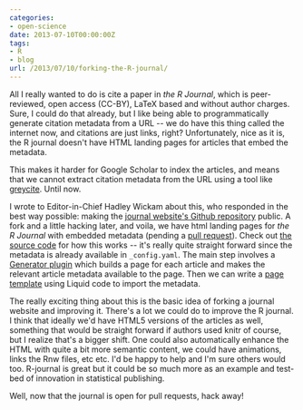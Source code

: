 ```yaml
---
categories:
- open-science
date: 2013-07-10T00:00:00Z
tags:
- R
- blog
url: /2013/07/10/forking-the-R-journal/
---
```


All I really wanted to do is cite a paper in _the R Journal_, which is peer-reviewed, open access (CC-BY), LaTeX based and without author charges.  Sure, I could do that already, but I like being able to programmatically generate citation metadata from a URL -- we do have this thing called the internet now, and citations are just links, right?  Unfortunately, nice as it is, the R journal doesn't have HTML landing pages for articles that embed the metadata.

This makes it harder for Google Scholar to index the articles, and means that we cannot extract citation metadata from the URL using a tool like [greycite][].  Until now.

I wrote to Editor-in-Chief Hadley Wickam about this, who responded in the best way possible: making the [journal website's Github repository](ihttps://github.com/rjournal/rjournal.github.io) public.  A fork and a little hacking later, and voila, we have html landing pages for _the R Journal_ with embedded metadata (pending a [pull request](https://github.com/rjournal/rjournal.github.io/pull/1)).  Check out [the source code](https://github.com/cboettig/rjournal.github.io/commit/e70e84e6e53e6c04ec9864af162d7ba58439d4d5) for how this works -- it's really quite straight forward since the metadata is already available in `_config.yaml`.  The main step involves a [Generator plugin](https://github.com/cboettig/rjournal.github.io/blob/e70e84e6e53e6c04ec9864af162d7ba58439d4d5/_plugins/article_html_pages.rb) which builds a page for each article and makes the relevant article metadata available to the page.  Then we can write a [page template](https://github.com/cboettig/rjournal.github.io/blob/e70e84e6e53e6c04ec9864af162d7ba58439d4d5/_layouts/article.html) using Liquid code to import the metadata.

The really exciting thing about this is the basic idea of forking a journal website and improving it.  There's a lot we could do to improve the R journal.  I think that ideally we'd have HTML5 versions of the articles as well, something that would be straight forward if authors used knitr of course, but I realize that's a bigger shift.  One could also automatically enhance the HTML with quite a bit more semantic content, we could have animations, links the Rnw files, etc etc.  I'd be happy to help and I'm sure others would too.  R-journal is great but it could be so much more as an example and test-bed of innovation in statistical publishing.

Well, now that the journal is open for pull requests, hack away!

[greycite]: http://greycite.knowledgeblog.org

